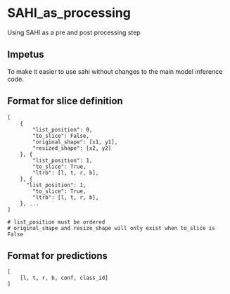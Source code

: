 # SAHI_as_processing
Using SAHI as a pre and post processing step

## Impetus
To make it easier to use sahi without changes to the main model inference code.


## Format for slice definition
```
[
    {
        "list_position": 0,
        "to_slice": False,
        "original_shape": [x1, y1],
        "resized_shape": [x2, y2]
    }, {
        "list_position": 1,
        "to_slice": True,
        "ltrb": [l, t, r, b],
    }, {
      "list_position": 1,
        "to_slice": True,
        "ltrb": [l, t, r, b],  
    }, ...
]

# list_position must be ordered
# original_shape and resize_shape will only exist when to_slice is False

```

## Format for predictions
```
[
    [l, t, r, b, conf, class_id]
]
```

